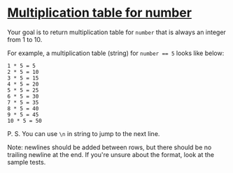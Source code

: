 # [Multiplication table for number](https://www.codewars.com/kata/5a2fd38b55519ed98f0000ce/train/swift)

Your goal is to return multiplication table for `number` that is always an integer from 1 to 10.

For example, a multiplication table (string) for `number == 5` looks like below:

    1 * 5 = 5
    2 * 5 = 10
    3 * 5 = 15
    4 * 5 = 20
    5 * 5 = 25
    6 * 5 = 30
    7 * 5 = 35
    8 * 5 = 40
    9 * 5 = 45
    10 * 5 = 50
    
P. S. You can use `\n` in string to jump to the next line.

Note: newlines should be added between rows, but there should be no trailing newline at the end. If you're unsure about the format, look at the sample tests.
